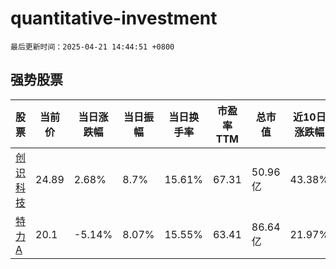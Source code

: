 # quantitative-investment

`最后更新时间：2025-04-21 14:44:51 +0800`

## 强势股票

|股票|当前价|当日涨跌幅|当日振幅|当日换手率|市盈率TTM|总市值|近10日涨跌幅|
|----|----|----|----|----|----|----|----|
|[创识科技](https://xueqiu.com/S/SZ300941)|24.89|2.68%|8.7%|15.61%|67.31|50.96亿|43.38%|
|[特力A](https://xueqiu.com/S/SZ000025)|20.1|-5.14%|8.07%|15.55%|63.41|86.64亿|21.97%|
